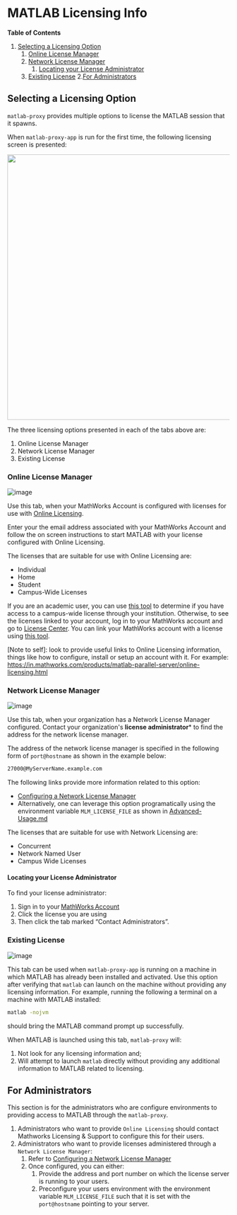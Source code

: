 # MATLAB Licensing Info

**Table of Contents**
1. [Selecting a Licensing Option](#selecting-a-licensing-option)
    1. [Online License Manager](#online-license-manager)
    2. [Network License Manager](#network-license-manager)
       1. [Locating your License Administrator](#locating-your-license-administrator)
    4. [Existing License](#existing-license)
2.[For Administrators](#for-administrators)

## Selecting a Licensing Option 
`matlab-proxy` provides multiple options to license the MATLAB session that it spawns.

When `matlab-proxy-app` is run for the first time, the following licensing screen is presented:

<p align="left">
  <img width="600" src="img/licensing_GUI.png">
</p>

The three licensing options presented in each of the tabs above are:
1. Online License Manager
2. Network License Manager
3. Existing License

### Online License Manager
![image](https://github.com/prabhakk-mw/matlab-proxy/assets/64955767/026b5728-5494-4275-a4db-cf21a6888337)

Use this tab, when your MathWorks Account is configured with licenses for use with [Online Licensing]([url](https://in.mathworks.com/products/matlab-parallel-server/online-licensing.html)).

Enter your the email address associated with your MathWorks Account and follow the on screen instructions to start MATLAB with your license configured with Online Licensing.

The licenses that are suitable for use with Online Licensing are:
* Individual
* Home
* Student
* Campus-Wide Licenses

If you are an academic user, you can use [this tool](https://www.mathworks.com/academia/tah-support-program/eligibility.html) to determine if you have access to a campus-wide license through your institution. Otherwise, to see the licenses linked to your account, log in to your MathWorks account and go to [License Center](https://www.mathworks.com/licensecenter/?s_tid=hp_ff_s_license). You can link your MathWorks account with a license using [this tool](https://www.mathworks.com/licensecenter/licenses/add).

[Note to self]: look to provide useful links to Online Licensing information, things like how to configure, install or setup an account with it. For example: https://in.mathworks.com/products/matlab-parallel-server/online-licensing.html

### Network License Manager
![image](https://github.com/prabhakk-mw/matlab-proxy/assets/64955767/72925e3c-76f3-4aa5-8bab-0fdda4abade3)

Use this tab, when your organization has a Network License Manager configured. 
Contact your organization's **license administrator*** to find the address for the network license manager.

The address of the network license manager is specified in the following form of `port@hostname` as shown in the example below:
```bash
27000@MyServerName.example.com
```
The following links provide more information related to this option:
* [Configuring a Network License Manager](https://www.mathworks.com/help/install/administer-network-licenses.html)
* Alternatively, one can leverage this option programatically using the environment variable `MLM_LICENSE_FILE` as shown in [Advanced-Usage.md](https://github.com/mathworks/matlab-proxy/blob/main/Advanced-Usage.md)

The licenses that are suitable for use with Network Licensing are:
* Concurrent
* Network Named User
* Campus Wide Licenses

#### Locating your License Administrator
To find your license administrator:
1. Sign in to your [MathWorks Account](https://www.mathworks.com/mwaccount/)
2. Click the license you are using
3. Then click the tab marked “Contact Administrators”.

### Existing License
![image](https://github.com/prabhakk-mw/matlab-proxy/assets/64955767/3c0b2328-8162-466d-b6c2-648fcd225dd7)

This tab can be used when `matlab-proxy-app` is running on a machine in which MATLAB has already been installed and activated.
Use this option after verifying that `matlab` can launch on the machine without providing any licensing information.
For example, running the following a terminal on a machine with MATLAB installed:
```bash
matlab -nojvm
```
should bring the MATLAB command prompt up successfully.

When MATLAB is launched using this tab, `matlab-proxy` will:
1. Not look for any licensing information and;
2. Will attempt to launch `matlab` directly without providing any additional information to MATLAB related to licensing.

## For Administrators
This section is for the administrators who are configure environments to providing access to MATLAB through the `matlab-proxy`.

1. Administrators who want to provide `Online Licensing` should contact Mathworks Licensing & Support to configure this for their users.
2. Administrators who want to provide licenses administered through a `Network License Manager`:
   1. Refer to [Configuring a Network License Manager](https://www.mathworks.com/help/install/administer-network-licenses.html)
   2. Once configured, you can either:
      1. Provide the address and port number on which the license server is running to your users.
      2. Preconfigure your users environment with the environment variable `MLM_LICENSE_FILE` such that it is set with the `port@hostname` pointing to your server.
